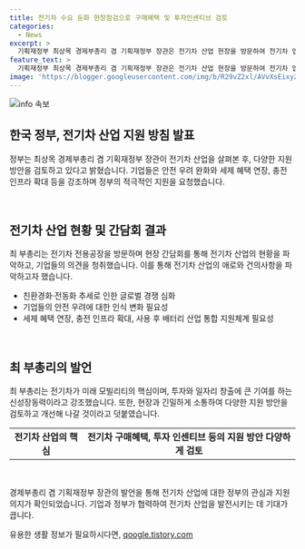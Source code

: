 ```yaml
---
title: 전기차 수요 둔화 현장점검으로 구매혜택 및 투자인센티브 검토
categories:
  - News
excerpt: >
  기획재정부 최상목 경제부총리 겸 기획재정부 장관은 전기차 산업 현장을 방문하여 전기차 업계의 현황을 살펴보고 전기차 구매혜택, 투자 인센티브 등 전기차 생태계에 대한 지원 방안을 다양하게 검토하고 개선할 것이라고 밝혔다. 간담회에서 기업들은 전기차에 대한 안전 우려에 대한 인식 개선과 정책 지원을 요구했고, 최 부총리는 전기차의 중요성을 강조하며 시장 둔화에 대한 고민을 공유했고, 지원방안의 다양한 검토를 약속했다.
feature_text: >
  기획재정부 최상목 경제부총리 겸 기획재정부 장관은 전기차 산업 현장을 방문하여 전기차 업계의 현황을 살펴보고 전기차 구매혜택, 투자 인센티브 등 전기차 생태계에 대한 지원 방안을 다양하게 검토하고 개선할 것이라고 밝혔다. 간담회에서 기업들은 전기차에 대한 안전 우려에 대한 인식 개선과 정책 지원을 요구했고, 최 부총리는 전기차의 중요성을 강조하며 시장 둔화에 대한 고민을 공유했고, 지원방안의 다양한 검토를 약속했다.
image: 'https://blogger.googleusercontent.com/img/b/R29vZ2xl/AVvXsEixyZcFfHzMRdzZMjFBmAUKJYCLCGyLL1o632UiGVXcaFdKo_bkvkuCioo0uUKlGfBVcT3P84aROyZIXSBEx3Aw5nCQ3pTgDom1WDC4m8eifvWiAmWEEVb4x6G_l8C0QH225ldMjyaFvpxGEBGNO37VmDTDMHGhJPq73UglMfDca1-0aw/s1600/blogspot.png'
---
```


<p><img src="https://blogger.googleusercontent.com/img/b/R29vZ2xl/AVvXsEixyZcFfHzMRdzZMjFBmAUKJYCLCGyLL1o632UiGVXcaFdKo_bkvkuCioo0uUKlGfBVcT3P84aROyZIXSBEx3Aw5nCQ3pTgDom1WDC4m8eifvWiAmWEEVb4x6G_l8C0QH225ldMjyaFvpxGEBGNO37VmDTDMHGhJPq73UglMfDca1-0aw/s1600/blogspot.png" alt="info 속보" /></p>

<h2 data-ke-size="size26">한국 정부, 전기차 산업 지원 방침 발표</h2>

<p>정부는 최상목 경제부총리 겸 기획재정부 장관이 전기차 산업을 살펴본 후, 다양한 지원 방안을 검토하고 있다고 밝혔습니다. 기업들은 안전 우려 완화와 세제 혜택 연장, 충전 인프라 확대 등을 강조하며 정부의 적극적인 지원을 요청했습니다.</p>

<p data-ke-size="size16">&nbsp;</p>

<h2 data-ke-size="size24">전기차 산업 현황 및 간담회 결과</h2>

<p>최 부총리는 전기차 전용공장을 방문하며 현장 간담회를 통해 전기차 산업의 현황을 파악하고, 기업들의 의견을 청취했습니다. 이를 통해 전기차 산업의 애로와 건의사항을 파악하고자 했습니다.</p>

<ul>
  <li>친환경화·전동화 추세로 인한 글로벌 경쟁 심화</li>
  <li>기업들의 안전 우려에 대한 인식 변화 필요성</li>
  <li>세제 혜택 연장, 충전 인프라 확대, 사용 후 배터리 산업 통합 지원체계 필요성</li>
</ul>

<p data-ke-size="size16">&nbsp;</p>

<h2 data-ke-size="size24">최 부총리의 발언</h2>

<p>최 부총리는 전기차가 미래 모빌리티의 핵심이며, 투자와 일자리 창출에 큰 기여를 하는 신성장동력이라고 강조했습니다. 또한, 현장과 긴밀하게 소통하여 다양한 지원 방안을 검토하고 개선해 나갈 것이라고 덧붙였습니다.</p>

<table>
  <tr>
    <td style="text-align: center; height: 17px;"><b>전기차 산업의 핵심</b></td>
    <td style="text-align: center; height: 17px;"><b>전기차 구매혜택, 투자 인센티브 등의 지원 방안 다양하게 검토</b></td>
  </tr>
</table>

<p data-ke-size="size16">&nbsp;</p>

<p>경제부총리 겸 기획재정부 장관의 발언을 통해 전기차 산업에 대한 정부의 관심과 지원 의지가 확인되었습니다. 기업과 정부가 협력하여 전기차 산업을 발전시키는 데 기대가 큽니다.</p>
유용한 생활 정보가 필요하시다면, <a href="https://qoogle.tistory.com" rel="dofollow">qoogle.tistory.com</a>



